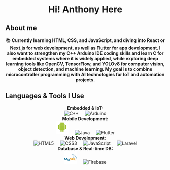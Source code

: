 <h1 align="center">Hi! Anthony Here</h1>

<h2 align="left">About me</h2>
<div align="center">
  📚 <strong>Currently learning HTML, CSS, and JavaScript, and diving into React or Next.js for web development, as well as Flutter for app development. I also want to strengthen my C++ Arduino IDE coding skills and learn C for embedded systems where it is widely applied, while exploring deep learning tools like OpenCV, TensorFlow, and YOLOv8 for computer vision, object detection, and machine learning. My goal is to combine microcontroller programming with AI technologies for IoT and automation projects.</strong>
</div>

<h2 align="left">Languages & Tools I Use</h2>

<!-- Embedded & IoT -->
<div align="center">
  <strong>Embedded & IoT:</strong><br/>
  <img src="https://cdn.jsdelivr.net/gh/devicons/devicon/icons/cplusplus/cplusplus-original.svg" height="40" alt="C++" />
  <img width="12" />
  <img src="https://cdn.worldvectorlogo.com/logos/arduino-1.svg" height="40" alt="Arduino" />
</div>

<!-- Mobile Development -->
<div align="center">
  <strong>Mobile Development:</strong><br/>
  <img src="https://raw.githubusercontent.com/devicons/devicon/master/icons/android/android-original-wordmark.svg" height="40" alt="Android" />
  <img width="12" />
  <img src="https://cdn.jsdelivr.net/gh/devicons/devicon/icons/java/java-original.svg" height="40" alt="Java" />
  <img width="12" />
  <img src="https://www.vectorlogo.zone/logos/flutterio/flutterio-icon.svg" height="40" alt="Flutter" />
</div>

<!-- Web Development -->
<div align="center">
  <strong>Web Development:</strong><br/>
  <img src="https://cdn.jsdelivr.net/gh/devicons/devicon/icons/html5/html5-original.svg" height="40" alt="HTML5" />
  <img width="12" />
  <img src="https://cdn.jsdelivr.net/gh/devicons/devicon/icons/css3/css3-original.svg" height="40" alt="CSS3" />
  <img width="12" />
  <img src="https://cdn.jsdelivr.net/gh/devicons/devicon/icons/javascript/javascript-original.svg" height="40" alt="JavaScript" />
  <img width="12" />
  <img src="https://cdn.jsdelivr.net/gh/devicons/devicon/icons/laravel/laravel-original.svg" height="40" alt="Laravel" />
  <!-- <img width="12" />
  <img src="https://cdn.jsdelivr.net/gh/devicons/devicon/icons/react/react-original.svg" height="40" alt="React.js" /> -->
</div>

<!-- Database & Real-time DB -->
<div align="center">
  <strong>Database & Real-time DB:</strong><br/>
  <img src="https://raw.githubusercontent.com/devicons/devicon/master/icons/mysql/mysql-original-wordmark.svg" height="40" alt="MySQL" />
  <img width="12" />
  <img src="https://cdn.jsdelivr.net/gh/devicons/devicon/icons/firebase/firebase-plain.svg" height="40" alt="Firebase" />
  <!-- <img width="12" />
  <img src="https://cdn.jsdelivr.net/gh/devicons/devicon/icons/mongodb/mongodb-original.svg" height="40" alt="MongoDB" /> -->
</div>

<!-- AI & Machine Learning -->
<!--
<div align="center">
  <strong>AI & Machine Learning:</strong><br/>
  <img src="https://cdn.jsdelivr.net/gh/devicons/devicon/icons/python/python-original.svg" height="40" alt="Python" />
  <img width="12" />
  <img src="https://www.vectorlogo.zone/logos/opencv/opencv-icon.svg" height="40" alt="OpenCV" />
  <img width="12" />
  <img src="https://cdn.jsdelivr.net/gh/devicons/devicon/icons/tensorflow/tensorflow-original.svg" height="40" alt="TensorFlow" />
  <img width="12" />
  <img src="assets/ultralytics-logo.svg" height="40" alt="YOLOv8" />
</div>
-->
